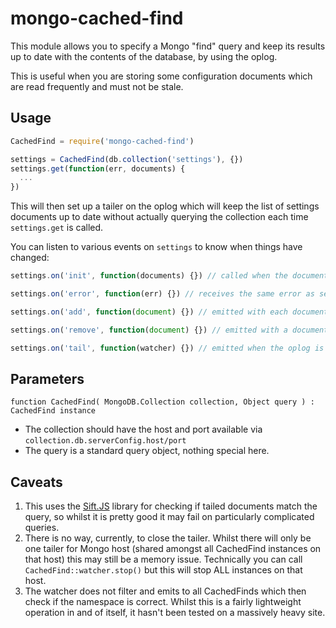 # mongo-cached-find

This module allows you to specify a Mongo "find" query and keep its results up to date with the contents of the database, by using the oplog.

This is useful when you are storing some configuration documents which are read frequently and must not be stale.

## Usage

```js
CachedFind = require('mongo-cached-find')

settings = CachedFind(db.collection('settings'), {})
settings.get(function(err, documents) {
  ...
})
```

This will then set up a tailer on the oplog which will keep the list of settings documents up to date without actually querying the collection each time `settings.get` is called.

You can listen to various events on `settings` to know when things have changed:

```js
settings.on('init', function(documents) {}) // called when the documents are retrieved initially

settings.on('error', function(err) {}) // receives the same error as settings.get does

settings.on('add', function(document) {}) // emitted with each document as it is added to the set

settings.on('remove', function(document) {}) // emitted with a document as it is removed from the set

settings.on('tail', function(watcher) {}) // emitted when the oplog is tailing

```

## Parameters
`function CachedFind( MongoDB.Collection collection, Object query ) : CachedFind instance`

* The collection should have the host and port available via `collection.db.serverConfig.host/port`
* The query is a standard query object, nothing special here.

## Caveats
1. This uses the [Sift.JS](https://github.com/crcn/sift.js) library for checking if tailed documents match the query, so whilst it is pretty good it may fail on particularly complicated queries.
2. There is no way, currently, to close the tailer. Whilst there will only be one tailer for Mongo host (shared amongst all CachedFind instances on that host) this may still be a memory issue. Technically you can call `CachedFind::watcher.stop()` but this will stop ALL instances on that host.
3. The watcher does not filter and emits to all CachedFinds which then check if the namespace is correct. Whilst this is a fairly lightweight operation in and of itself, it hasn't been tested on a massively heavy site.
